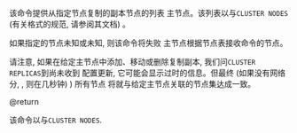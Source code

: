 该命令提供从指定节点复制的副本节点的列表
主节点。该列表以与`CLUSTER NODES` (有关格式的规范, 请参阅其文档) 。

如果指定的节点未知或未知, 则该命令将失败
主节点根据节点表接收命令的节点。

请注意, 如果在给定主节点中添加、移动或删除复制副本, 
我们问`CLUSTER REPLICAS`到尚未收到
配置更新, 它可能会显示过时的信息。但最终
 (如果没有网络分, , 则在几秒钟) ) 所有节点
将就与给定主节点关联的节点集达成一致。

@return

该命令以与`CLUSTER NODES`.
